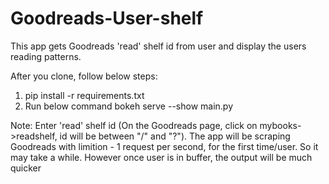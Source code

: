 # Goodreads-User-shelf

This app gets Goodreads 'read' shelf id from user and display the users reading patterns.

After you clone, follow below steps: 
1. pip install -r requirements.txt
2. Run below command
      bokeh serve --show main.py

Note: Enter 'read' shelf id (On the Goodreads page, click on mybooks->readshelf, id will be between "/" and "?"). The app will be scraping Goodreads with limition - 1 request per second, for the first time/user. So it may take a while. However once user is in buffer, the output will be much quicker
